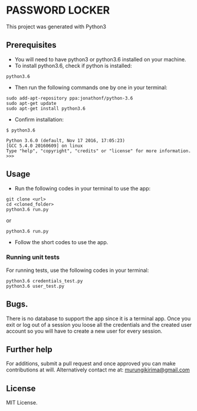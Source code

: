 # PASSWORD LOCKER
This project was generated with Python3

## Prerequisites
* You will need to have python3 or python3.6 installed on your machine.
* To install python3.6, check if python is installed:
```
python3.6
```
* Then run the following commands one by one in your terminal:
```
sudo add-apt-repository ppa:jonathonf/python-3.6
sudo apt-get update
sudo apt-get install python3.6
```
* Confirm installation:
```
$ python3.6

Python 3.6.0 (default, Nov 17 2016, 17:05:23)
[GCC 5.4.0 20160609] on linux
Type "help", "copyright", "credits" or "license" for more information.
>>>
```
## Usage
* Run the following codes in your terminal to use the app:
```
git clone <url>
cd <cloned_folder>
python3.6 run.py
```
or
```
python3.6 run.py
```
* Follow the short codes to use the app.

### Running unit tests
For running tests, use the following codes in your terminal:
```
python3.6 credentials_test.py
python3.6 user_test.py
```

## Bugs.
There is no database to support the app since it is a terminal app. Once you exit or log out of a session you loose all the credentials and the created user account so you will have to create a new user for every session.

## Further help
For additions, submit a pull request and once approved you can make contributions at will. Alternatively contact me at: murungikirima@gmail.com

## License
MIT License.
